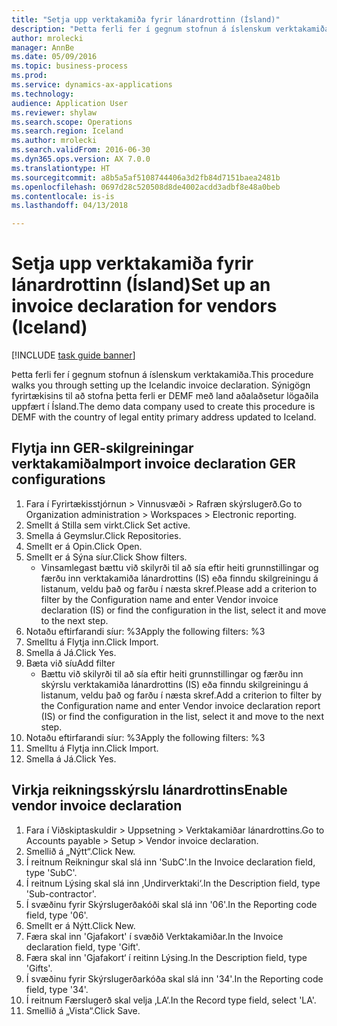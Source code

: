 ```yaml
--- 
title: "Setja upp verktakamiða fyrir lánardrottinn (Ísland)"
description: "Þetta ferli fer í gegnum stofnun á íslenskum verktakamiða."
author: mrolecki
manager: AnnBe
ms.date: 05/09/2016
ms.topic: business-process
ms.prod: 
ms.service: dynamics-ax-applications
ms.technology: 
audience: Application User
ms.reviewer: shylaw
ms.search.scope: Operations
ms.search.region: Iceland
ms.author: mrolecki
ms.search.validFrom: 2016-06-30
ms.dyn365.ops.version: AX 7.0.0
ms.translationtype: HT
ms.sourcegitcommit: a8b5a5af5108744406a3d2fb84d7151baea2481b
ms.openlocfilehash: 0697d28c520508d8de4002acdd3adbf8e48a0beb
ms.contentlocale: is-is
ms.lasthandoff: 04/13/2018

---
```

# <a name="set-up-an-invoice-declaration-for-vendors-iceland"></a><span data-ttu-id="91ce1-103">Setja upp verktakamiða fyrir lánardrottinn (Ísland)</span><span class="sxs-lookup"><span data-stu-id="91ce1-103">Set up an invoice declaration for vendors (Iceland)</span></span>

[!INCLUDE [task guide banner](../../includes/task-guide-banner.md)]

<span data-ttu-id="91ce1-104">Þetta ferli fer í gegnum stofnun á íslenskum verktakamiða.</span><span class="sxs-lookup"><span data-stu-id="91ce1-104">This procedure walks you through setting up the Icelandic invoice declaration.</span></span> <span data-ttu-id="91ce1-105">Sýnigögn fyrirtækisins til að stofna þetta ferli er DEMF með land aðalaðsetur lögaðila uppfært í Ísland.</span><span class="sxs-lookup"><span data-stu-id="91ce1-105">The demo data company used to create this procedure is DEMF with the country of legal entity primary address updated to Iceland.</span></span>


## <a name="import-invoice-declaration-ger-configurations"></a><span data-ttu-id="91ce1-106">Flytja inn GER-skilgreiningar verktakamiða</span><span class="sxs-lookup"><span data-stu-id="91ce1-106">Import invoice declaration GER configurations</span></span>
1. <span data-ttu-id="91ce1-107">Fara í Fyrirtækisstjórnun > Vinnusvæði > Rafræn skýrslugerð.</span><span class="sxs-lookup"><span data-stu-id="91ce1-107">Go to Organization administration > Workspaces > Electronic reporting.</span></span>
2. <span data-ttu-id="91ce1-108">Smellt á Stilla sem virkt.</span><span class="sxs-lookup"><span data-stu-id="91ce1-108">Click Set active.</span></span>
3. <span data-ttu-id="91ce1-109">Smella á Geymslur.</span><span class="sxs-lookup"><span data-stu-id="91ce1-109">Click Repositories.</span></span>
4. <span data-ttu-id="91ce1-110">Smellt er á Opin.</span><span class="sxs-lookup"><span data-stu-id="91ce1-110">Click Open.</span></span>
5. <span data-ttu-id="91ce1-111">Smellt er á Sýna síur.</span><span class="sxs-lookup"><span data-stu-id="91ce1-111">Click Show filters.</span></span>
    * <span data-ttu-id="91ce1-112">Vinsamlegast bættu við skilyrði til að sía eftir heiti grunnstillingar og færðu inn verktakamiða lánardrottins (IS) eða finndu skilgreiningu á listanum, veldu það og farðu í næsta skref.</span><span class="sxs-lookup"><span data-stu-id="91ce1-112">Please add a criterion to filter by the Configuration name and enter Vendor invoice declaration (IS) or find the configuration in the list, select it and move to the next step.</span></span>  
6. <span data-ttu-id="91ce1-113">Notaðu eftirfarandi síur: %3</span><span class="sxs-lookup"><span data-stu-id="91ce1-113">Apply the following filters: %3</span></span>
7. <span data-ttu-id="91ce1-114">Smelltu á Flytja inn.</span><span class="sxs-lookup"><span data-stu-id="91ce1-114">Click Import.</span></span>
8. <span data-ttu-id="91ce1-115">Smella á Já.</span><span class="sxs-lookup"><span data-stu-id="91ce1-115">Click Yes.</span></span>
9. <span data-ttu-id="91ce1-116">Bæta við síu</span><span class="sxs-lookup"><span data-stu-id="91ce1-116">Add filter</span></span>
    * <span data-ttu-id="91ce1-117">Bættu við skilyrði til að sía eftir heiti grunnstillingar og færðu inn skýrslu verktakamiða lánardrottins (IS) eða finndu skilgreiningu á listanum, veldu það og farðu í næsta skref.</span><span class="sxs-lookup"><span data-stu-id="91ce1-117">Add a criterion to filter by the Configuration name and enter Vendor invoice declaration report (IS) or find the configuration in the list, select it and move to the next step.</span></span>  
10. <span data-ttu-id="91ce1-118">Notaðu eftirfarandi síur: %3</span><span class="sxs-lookup"><span data-stu-id="91ce1-118">Apply the following filters: %3</span></span>
11. <span data-ttu-id="91ce1-119">Smelltu á Flytja inn.</span><span class="sxs-lookup"><span data-stu-id="91ce1-119">Click Import.</span></span>
12. <span data-ttu-id="91ce1-120">Smella á Já.</span><span class="sxs-lookup"><span data-stu-id="91ce1-120">Click Yes.</span></span>

## <a name="enable-vendor-invoice-declaration"></a><span data-ttu-id="91ce1-121">Virkja reikningsskýrslu lánardrottins</span><span class="sxs-lookup"><span data-stu-id="91ce1-121">Enable vendor invoice declaration</span></span>
1. <span data-ttu-id="91ce1-122">Fara í Viðskiptaskuldir > Uppsetning > Verktakamiðar lánardrottins.</span><span class="sxs-lookup"><span data-stu-id="91ce1-122">Go to Accounts payable > Setup > Vendor invoice declaration.</span></span>
2. <span data-ttu-id="91ce1-123">Smellið á „Nýtt“.</span><span class="sxs-lookup"><span data-stu-id="91ce1-123">Click New.</span></span>
3. <span data-ttu-id="91ce1-124">Í reitnum Reikningur skal slá inn 'SubC'.</span><span class="sxs-lookup"><span data-stu-id="91ce1-124">In the Invoice declaration field, type 'SubC'.</span></span>
4. <span data-ttu-id="91ce1-125">Í reitnum Lýsing skal slá inn ‚Undirverktaki‘.</span><span class="sxs-lookup"><span data-stu-id="91ce1-125">In the Description field, type 'Sub-contractor'.</span></span>
5. <span data-ttu-id="91ce1-126">Í svæðinu fyrir Skýrslugerðakóði skal slá inn '06'.</span><span class="sxs-lookup"><span data-stu-id="91ce1-126">In the Reporting code field, type '06'.</span></span>
6. <span data-ttu-id="91ce1-127">Smellt er á Nýtt.</span><span class="sxs-lookup"><span data-stu-id="91ce1-127">Click New.</span></span>
7. <span data-ttu-id="91ce1-128">Færa skal inn 'Gjafakort' í svæðið Verktakamiðar.</span><span class="sxs-lookup"><span data-stu-id="91ce1-128">In the Invoice declaration field, type 'Gift'.</span></span>
8. <span data-ttu-id="91ce1-129">Færa skal inn 'Gjafakort‘ í reitinn Lýsing.</span><span class="sxs-lookup"><span data-stu-id="91ce1-129">In the Description field, type 'Gifts'.</span></span>
9. <span data-ttu-id="91ce1-130">Í svæðinu fyrir Skýrslugerðarkóða skal slá inn '34'.</span><span class="sxs-lookup"><span data-stu-id="91ce1-130">In the Reporting code field, type '34'.</span></span>
10. <span data-ttu-id="91ce1-131">Í reitnum Færslugerð skal velja ‚LA‘.</span><span class="sxs-lookup"><span data-stu-id="91ce1-131">In the Record type field, select 'LA'.</span></span>
11. <span data-ttu-id="91ce1-132">Smellið á „Vista“.</span><span class="sxs-lookup"><span data-stu-id="91ce1-132">Click Save.</span></span>


